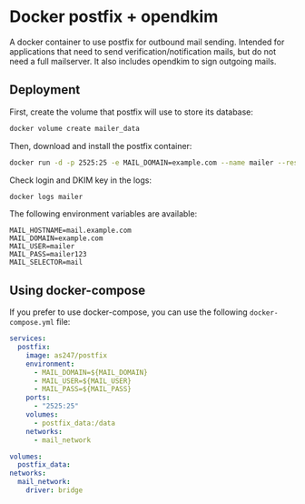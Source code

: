 # Docker postfix + opendkim
A docker container to use postfix for outbound mail sending. Intended for applications that need to send verification/notification mails, but do not need a full mailserver.
It also includes opendkim to sign outgoing mails.

## Deployment

First, create the volume that postfix will use to store its database:
```bash
docker volume create mailer_data
```
Then, download and install the postfix container:
```bash
docker run -d -p 2525:25 -e MAIL_DOMAIN=example.com --name mailer --restart=always -v mailer_data:/data as247/postfix:latest
```
Check login and DKIM key in the logs:
```bash
docker logs mailer
```
The following environment variables are available:
    
```dotenv
MAIL_HOSTNAME=mail.example.com
MAIL_DOMAIN=example.com
MAIL_USER=mailer
MAIL_PASS=mailer123
MAIL_SELECTOR=mail
```

## Using docker-compose
If you prefer to use docker-compose, you can use the following `docker-compose.yml` file:

```yaml
services:
  postfix:
    image: as247/postfix
    environment:
      - MAIL_DOMAIN=${MAIL_DOMAIN}
      - MAIL_USER=${MAIL_USER}
      - MAIL_PASS=${MAIL_PASS}
    ports:
      - "2525:25"
    volumes:
      - postfix_data:/data
    networks:
      - mail_network

volumes:
  postfix_data:
networks:
  mail_network:
    driver: bridge
```